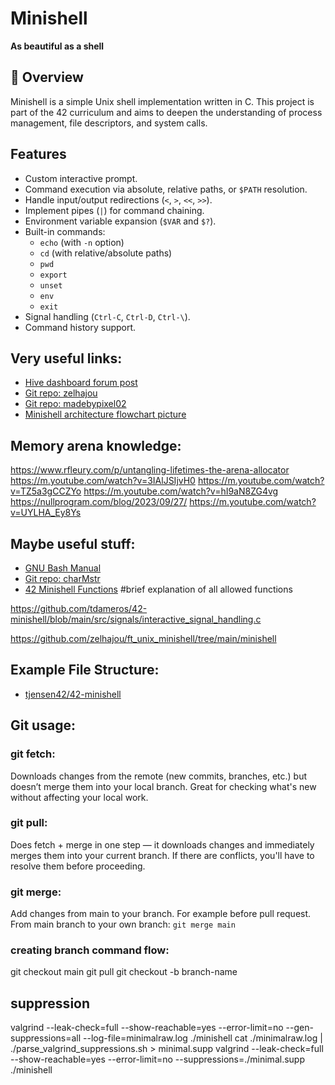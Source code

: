 # Minishell
**As beautiful as a shell**

## 📌 Overview

Minishell is a simple Unix shell implementation written in C. This project is part of the 42 curriculum and aims to deepen the understanding of process management, file descriptors, and system calls.

## Features

- Custom interactive prompt.
- Command execution via absolute, relative paths, or `$PATH` resolution.
- Handle input/output redirections (`<`, `>`, `<<`, `>>`).
- Implement pipes (`|`) for command chaining.
- Environment variable expansion (`$VAR` and `$?`).
- Built-in commands:
  - `echo` (with `-n` option)
  - `cd` (with relative/absolute paths)
  - `pwd`
  - `export`
  - `unset`
  - `env`
  - `exit`
- Signal handling (`Ctrl-C`, `Ctrl-D`, `Ctrl-\`).
- Command history support.


## Very useful links:

- [Hive dashboard forum post](https://dashboard.hive.fi/topics/101/messages?cursus_id=21)
- [Git repo: zelhajou](https://github.com/zelhajou/ft_unix_minishell)
- [Git repo: madebypixel02](https://gitlab.com/madebypixel02/minishell)
- [Minishell architecture flowchart picture](https://whimsical.com/minishell-architecture-big-picture-7b9N8PL3qHrddbs977mQ2J)

## Memory arena knowledge:
https://www.rfleury.com/p/untangling-lifetimes-the-arena-allocator
https://m.youtube.com/watch?v=3IAlJSIjvH0
https://m.youtube.com/watch?v=TZ5a3gCCZYo
https://m.youtube.com/watch?v=hI9aN8ZG4vg
https://nullprogram.com/blog/2023/09/27/
https://m.youtube.com/watch?v=UYLHA_Ey8Ys

## Maybe useful stuff:

- [GNU Bash Manual](https://www.gnu.org/software/bash/manual/bash.html)
- [Git repo: charMstr](https://github.com/charMstr/minishell)
- [42 Minishell Functions](https://42-cursus.gitbook.io/guide/rank-03/minishell/functions) #brief explanation of all allowed functions

https://github.com/tdameros/42-minishell/blob/main/src/signals/interactive_signal_handling.c

https://github.com/zelhajou/ft_unix_minishell/tree/main/minishell

## Example File Structure:

- [tjensen42/42-minishell](https://github.com/tjensen42/42-minishell/tree/main/)

## Git usage:

### git fetch:

Downloads changes from the remote (new commits, branches, etc.) but doesn’t merge them into your local branch. Great for checking what's new without affecting your local work.

### git pull:

Does fetch + merge in one step — it downloads changes and immediately merges them into your current branch. If there are conflicts, you'll have to resolve them before proceeding.

### git merge:

Add changes from main to your branch. For example before pull request.
From main branch to your own branch: `git merge main`

### creating branch command flow:

git checkout main
git pull
git checkout -b branch-name

## suppression

valgrind --leak-check=full --show-reachable=yes --error-limit=no --gen-suppressions=all --log-file=minimalraw.log ./minishell
cat ./minimalraw.log | ./parse_valgrind_suppressions.sh > minimal.supp
valgrind --leak-check=full --show-reachable=yes --error-limit=no --suppressions=./minimal.supp ./minishell
